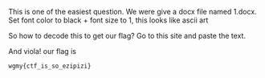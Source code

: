 This is one of the easiest question. We were give a docx file named 1.docx.
Set font color to black + font size to 1, this looks like ascii art

So how to decode this to get our flag? Go to this site and paste the text.

And viola! our flag is

```
wgmy{ctf_is_so_ezipizi}
```
